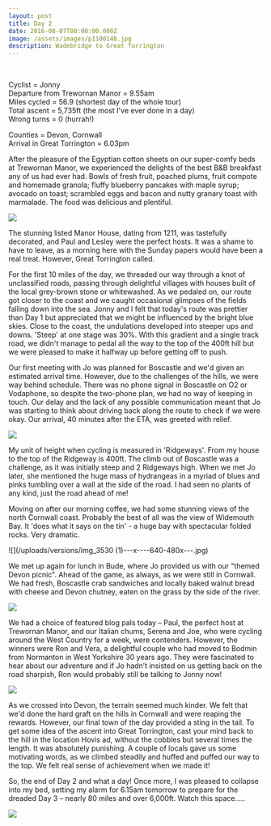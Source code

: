 ```yaml
---
layout: post
title: Day 2
date: 2016-08-07T00:00:00.000Z
image: /assets/images/p1100148.jpg
description: Wadebridge to Great Torrington
---
```



&nbsp;

Cyclist = Jonny
<br>Departure from Trewornan Manor = 9.55am
<br>Miles cycled = 56.9 (shortest day of the whole tour)
<br>Total ascent = 5,735ft (the most I've ever done in a day)
<br>Wrong turns = 0 (hurrah!)

Counties = Devon, Cornwall
<br>Arrival in Great Torrington = 6.03pm

After the pleasure of the Egyptian cotton sheets on our super-comfy beds at Trewornan Manor, we experienced the delights of the best B&B breakfast any of us had ever had. Bowls of fresh fruit, poached plums, fruit compote and homemade granola; fluffy blueberry pancakes with maple syrup; avocado on toast; scrambled eggs and bacon and nutty granary toast with marmalade. The food was delicious and plentiful.

![](/uploads/versions/img_3518---x----595-446x---.jpg)

The stunning listed Manor House, dating from 1211, was tastefully decorated, and Paul and Lesley were the perfect hosts. It was a shame to have to leave, as a morning here with the Sunday papers would have been a real treat. However, Great Torrington called.

For the first 10 miles of the day, we threaded our way through a knot of unclassified roads, passing through delightful villages with houses built of the local grey-brown stone or whitewashed. As we pedaled on, our route got closer to the coast and we caught occasional glimpses of the fields falling down into the sea. Jonny and I felt that today's route was prettier than Day 1 but appreciated that we might be influenced by the bright blue skies. Close to the coast, the undulations developed into steeper ups and downs. 'Steep' at one stage was 30%. With this gradient and a single track road, we didn't manage to pedal all the way to the top of the 400ft hill but we were pleased to make it halfway up before getting off to push.

Our first meeting with Jo was planned for Boscastle and we'd given an estimated arrival time. However, due to the challenges of the hills, we were way behind schedule. There was no phone signal in Boscastle on O2 or Vodaphone, so despite the two-phone plan, we had no way of keeping in touch. Our delay and the lack of any possible communication meant that Jo was starting to think about driving back along the route to check if we were okay. Our arrival, 40 minutes after the ETA, was greeted with relief.

![](/uploads/versions/p1100155---x----960-1280x---.jpg)

My unit of height when cycling is measured in 'Ridgeways'. From my house to the top of the Ridgeway is 400ft. The climb out of Boscastle was a challenge, as it was initially steep and 2 Ridgeways high. When we met Jo later, she mentioned the huge mass of hydrangeas in a myriad of blues and pinks tumbling over a wall at the side of the road. I had seen no plants of any kind, just the road ahead of me!

Moving on after our morning coffee, we had some stunning views of the north Cornwall coast. Probably the best of all was the view of Widemouth Bay. It 'does what it says on the tin' - a huge bay with spectacular folded rocks. Very dramatic.

![](/uploads/versions/img_3530 &#40;1&#41;---x----640-480x---.jpg)

We met up again for lunch in Bude, where Jo provided us with our "themed Devon picnic". Ahead of the game, as always, as we were still in Cornwall. We had fresh, Boscastle crab sandwiches and locally baked walnut bread with cheese and Devon chutney, eaten on the grass by the side of the river.

![](/uploads/versions/img_3531---x----629-471x---.jpg)

We had a choice of featured blog pals today – Paul, the perfect host at Trewornan Manor, and our Italian chums, Serena and Joe, who were cycling around the West Country for a week, were contenders. However, the winners were Ron and Vera, a delightful couple who had moved to Bodmin from Normanton in West Yorkshire 30 years ago. They were fascinated to hear about our adventure and if Jo hadn’t insisted on us getting back on the road sharpish, Ron would probably still be talking to Jonny now!

![](/uploads/versions/p1100175---x----1280-960x---.jpg)

As we crossed into Devon, the terrain seemed much kinder. We felt that we'd done the hard graft on the hills in Cornwall and were reaping the rewards. However, our final town of the day provided a sting in the tail. To get some idea of the ascent into Great Torrington, cast your mind back to the hill in the location Hovis ad, without the cobbles but several times the length. It was absolutely punishing. A couple of locals gave us some motivating words, as we climbed steadily and huffed and puffed our way to the top. We felt real sense of achievement when we made it!

So, the end of Day 2 and what a day! Once more, I was pleased to collapse into my bed, setting my alarm for 6.15am tomorrow to prepare for the dreaded Day 3 – nearly 80 miles and over 6,000ft. Watch this space…..

![](/uploads/versions/p1100188---x----960-1280x---.jpg)